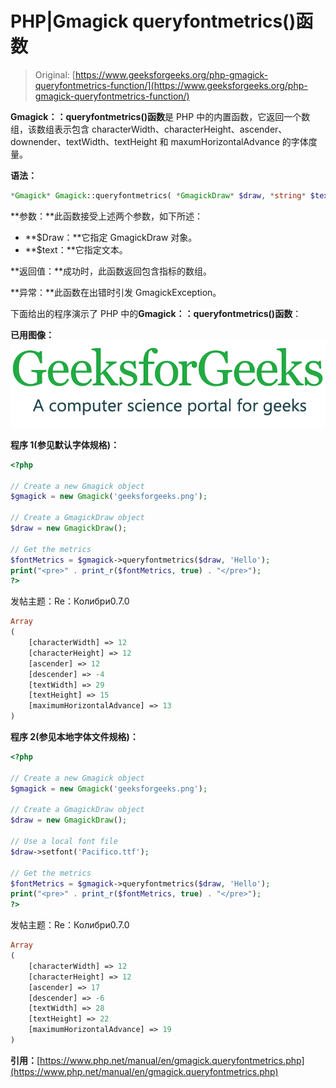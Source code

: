 # PHP|Gmagick queryfontmetrics()函数

> Original: [https://www.geeksforgeeks.org/php-gmagick-queryfontmetrics-function/](https://www.geeksforgeeks.org/php-gmagick-queryfontmetrics-function/)

**Gmagick：：queryfontmetrics()函数**是 PHP 中的内置函数，它返回一个数组，该数组表示包含 characterWidth、characterHeight、ascender、downender、textWidth、textHeight 和 maxumHorizontalAdvance 的字体度量。

**语法：**

```php
*Gmagick* Gmagick::queryfontmetrics( *GmagickDraw* $draw, *string* $text )
```

**参数：**此函数接受上述两个参数，如下所述：

*   **$Draw：**它指定 GmagickDraw 对象。
*   **$text：**它指定文本。

**返回值：**成功时，此函数返回包含指标的数组。

**异常：**此函数在出错时引发 GmagickException。

下面给出的程序演示了 PHP 中的**Gmagick：：queryfontmetrics()函数**：

**已用图像：**
![](img/07c99ec29e7a50fc3ea91a9d4a8d2f31.png)

**程序 1(参见默认字体规格)：**

```php
<?php

// Create a new Gmagick object
$gmagick = new Gmagick('geeksforgeeks.png');

// Create a GmagickDraw object
$draw = new GmagickDraw();

// Get the metrics
$fontMetrics = $gmagick->queryfontmetrics($draw, 'Hello');
print("<pre>" . print_r($fontMetrics, true) . "</pre>");
?>
```

发帖主题：Re：Колибри0.7.0

```php
Array
(
    [characterWidth] => 12
    [characterHeight] => 12
    [ascender] => 12
    [descender] => -4
    [textWidth] => 29
    [textHeight] => 15
    [maximumHorizontalAdvance] => 13
)
```

**程序 2(参见本地字体文件规格)：**

```php
<?php

// Create a new Gmagick object
$gmagick = new Gmagick('geeksforgeeks.png');

// Create a GmagickDraw object
$draw = new GmagickDraw();

// Use a local font file
$draw->setfont('Pacifico.ttf');

// Get the metrics
$fontMetrics = $gmagick->queryfontmetrics($draw, 'Hello');
print("<pre>" . print_r($fontMetrics, true) . "</pre>");
?>
```

发帖主题：Re：Колибри0.7.0

```php
Array
(
    [characterWidth] => 12
    [characterHeight] => 12
    [ascender] => 17
    [descender] => -6
    [textWidth] => 28
    [textHeight] => 22
    [maximumHorizontalAdvance] => 19
)
```

**引用：**[https://www.php.net/manual/en/gmagick.queryfontmetrics.php](https://www.php.net/manual/en/gmagick.queryfontmetrics.php)
